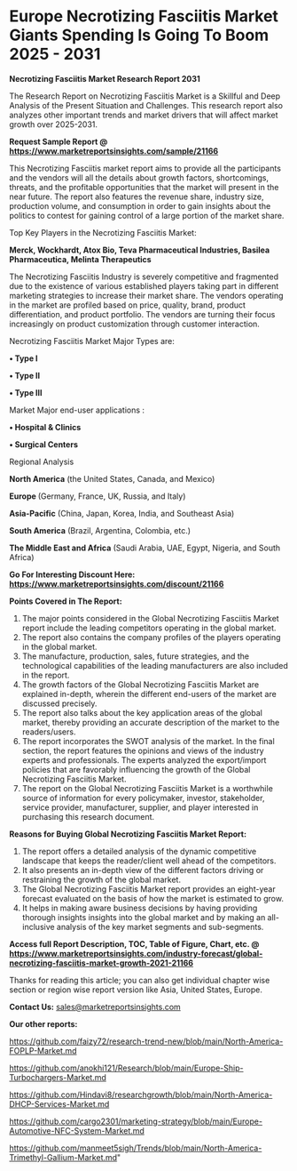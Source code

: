 # Europe Necrotizing Fasciitis Market Giants Spending Is Going To Boom 2025 - 2031

<strong>Necrotizing Fasciitis Market Research Report 2031</strong>

The Research Report on Necrotizing Fasciitis Market is a Skillful and Deep Analysis of the Present Situation and Challenges. This research report also analyzes other important trends and market drivers that will affect market growth over 2025-2031.

<strong>Request Sample Report @ <a href=https://www.marketreportsinsights.com/sample/21166>https://www.marketreportsinsights.com/sample/21166</a></strong>

This Necrotizing Fasciitis market report aims to provide all the participants and the vendors will all the details about growth factors, shortcomings, threats, and the profitable opportunities that the market will present in the near future. The report also features the revenue share, industry size, production volume, and consumption in order to gain insights about the politics to contest for gaining control of a large portion of the market share.

Top Key Players in the Necrotizing Fasciitis Market:

<strong>Merck, Wockhardt, Atox Bio, Teva Pharmaceutical Industries, Basilea Pharmaceutica, Melinta Therapeutics</strong>

The Necrotizing Fasciitis Industry is severely competitive and fragmented due to the existence of various established players taking part in different marketing strategies to increase their market share. The vendors operating in the market are profiled based on price, quality, brand, product differentiation, and product portfolio. The vendors are turning their focus increasingly on product customization through customer interaction.

Necrotizing Fasciitis Market Major Types are:

<strong>• Type I

• Type II

• Type III</strong>

Market Major end-user applications :

<strong>• Hospital & Clinics

• Surgical Centers</strong>

Regional Analysis

</u><strong><b>North America</b></strong> (the United States, Canada, and Mexico)

<strong><b>Europe </b></strong>(Germany, France, UK, Russia, and Italy)

<strong><b>Asia-Pacific</b></strong> (China, Japan, Korea, India, and Southeast Asia)

<strong><b>South America</b></strong> (Brazil, Argentina, Colombia, etc.)

<strong><b>The Middle East and Africa</b></strong> (Saudi Arabia, UAE, Egypt, Nigeria, and South Africa)

<strong>Go For Interesting Discount Here: <a href=https://www.marketreportsinsights.com/discount/21166>https://www.marketreportsinsights.com/discount/21166</a></strong>

<strong>Points Covered in The Report:</strong>
<ol>
  <li>The major points considered in the Global Necrotizing Fasciitis Market report include the leading competitors operating in the global market.</li>
  <li>The report also contains the company profiles of the players operating in the global market.</li>
  <li>The manufacture, production, sales, future strategies, and the technological capabilities of the leading manufacturers are also included in the report.</li>
  <li>The growth factors of the Global Necrotizing Fasciitis Market are explained in-depth, wherein the different end-users of the market are discussed precisely.</li>
  <li>The report also talks about the key application areas of the global market, thereby providing an accurate description of the market to the readers/users.</li>
  <li>The report incorporates the SWOT analysis of the market. In the final section, the report features the opinions and views of the industry experts and professionals. The experts analyzed the export/import policies that are favorably influencing the growth of the Global Necrotizing Fasciitis Market.</li>
  <li>The report on the Global Necrotizing Fasciitis Market is a worthwhile source of information for every policymaker, investor, stakeholder, service provider, manufacturer, supplier, and player interested in purchasing this research document.</li>
</ol>
<strong>Reasons for Buying Global Necrotizing Fasciitis Market Report:</strong>

<ol>
  <li>The report offers a detailed analysis of the dynamic competitive landscape that keeps the reader/client well ahead of the competitors.</li>
  <li>It also presents an in-depth view of the different factors driving or restraining the growth of the global market.</li>
  <li>The Global Necrotizing Fasciitis Market report provides an eight-year forecast evaluated on the basis of how the market is estimated to grow.</li>
  <li>It helps in making aware business decisions by having providing thorough insights insights into the global market and by making an all-inclusive analysis of the key market segments and sub-segments.</li>
</ol>
<strong>Access full Report Description, TOC, Table of Figure, Chart, etc. @ <a href=https://www.marketreportsinsights.com/industry-forecast/global-necrotizing-fasciitis-market-growth-2021-21166>https://www.marketreportsinsights.com/industry-forecast/global-necrotizing-fasciitis-market-growth-2021-21166</a></strong>


Thanks for reading this article; you can also get individual chapter wise section or region wise report version like Asia, United States, Europe.

<strong>Contact Us:</strong>
sales@marketreportsinsights.com

<strong>Our other reports:</strong>

<a href=https://github.com/faizy72/research-trend-new/blob/main/North-America-FOPLP-Market.md>https://github.com/faizy72/research-trend-new/blob/main/North-America-FOPLP-Market.md</a>

<a href=https://github.com/anokhi121/Research/blob/main/Europe-Ship-Turbochargers-Market.md>https://github.com/anokhi121/Research/blob/main/Europe-Ship-Turbochargers-Market.md</a>

<a href=https://github.com/Hindavi8/researchgrowth/blob/main/North-America-DHCP-Services-Market.md>https://github.com/Hindavi8/researchgrowth/blob/main/North-America-DHCP-Services-Market.md</a>

<a href=https://github.com/cargo2301/marketing-strategy/blob/main/Europe-Automotive-NFC-System-Market.md>https://github.com/cargo2301/marketing-strategy/blob/main/Europe-Automotive-NFC-System-Market.md</a>

<a href=https://github.com/manmeet5sigh/Trends/blob/main/North-America-Trimethyl-Gallium-Market.md>https://github.com/manmeet5sigh/Trends/blob/main/North-America-Trimethyl-Gallium-Market.md</a>"
